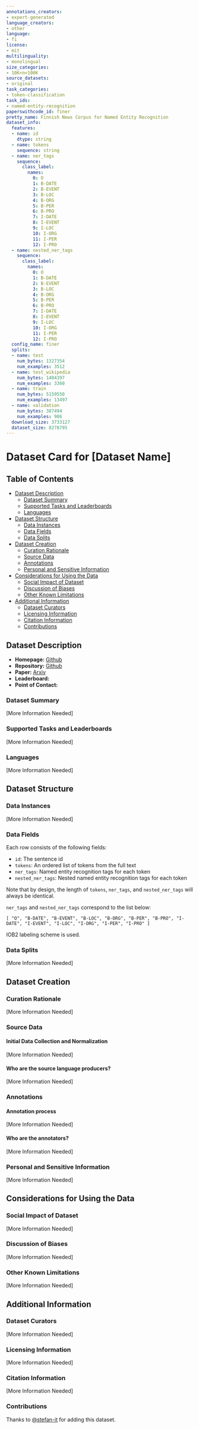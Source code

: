 ```yaml
---
annotations_creators:
- expert-generated
language_creators:
- other
language:
- fi
license:
- mit
multilinguality:
- monolingual
size_categories:
- 10K<n<100K
source_datasets:
- original
task_categories:
- token-classification
task_ids:
- named-entity-recognition
paperswithcode_id: finer
pretty_name: Finnish News Corpus for Named Entity Recognition
dataset_info:
  features:
  - name: id
    dtype: string
  - name: tokens
    sequence: string
  - name: ner_tags
    sequence:
      class_label:
        names:
          0: O
          1: B-DATE
          2: B-EVENT
          3: B-LOC
          4: B-ORG
          5: B-PER
          6: B-PRO
          7: I-DATE
          8: I-EVENT
          9: I-LOC
          10: I-ORG
          11: I-PER
          12: I-PRO
  - name: nested_ner_tags
    sequence:
      class_label:
        names:
          0: O
          1: B-DATE
          2: B-EVENT
          3: B-LOC
          4: B-ORG
          5: B-PER
          6: B-PRO
          7: I-DATE
          8: I-EVENT
          9: I-LOC
          10: I-ORG
          11: I-PER
          12: I-PRO
  config_name: finer
  splits:
  - name: test
    num_bytes: 1327354
    num_examples: 3512
  - name: test_wikipedia
    num_bytes: 1404397
    num_examples: 3360
  - name: train
    num_bytes: 5159550
    num_examples: 13497
  - name: validation
    num_bytes: 387494
    num_examples: 986
  download_size: 3733127
  dataset_size: 8278795
---
```


# Dataset Card for [Dataset Name]

## Table of Contents
- [Dataset Description](#dataset-description)
  - [Dataset Summary](#dataset-summary)
  - [Supported Tasks and Leaderboards](#supported-tasks-and-leaderboards)
  - [Languages](#languages)
- [Dataset Structure](#dataset-structure)
  - [Data Instances](#data-instances)
  - [Data Fields](#data-fields)
  - [Data Splits](#data-splits)
- [Dataset Creation](#dataset-creation)
  - [Curation Rationale](#curation-rationale)
  - [Source Data](#source-data)
  - [Annotations](#annotations)
  - [Personal and Sensitive Information](#personal-and-sensitive-information)
- [Considerations for Using the Data](#considerations-for-using-the-data)
  - [Social Impact of Dataset](#social-impact-of-dataset)
  - [Discussion of Biases](#discussion-of-biases)
  - [Other Known Limitations](#other-known-limitations)
- [Additional Information](#additional-information)
  - [Dataset Curators](#dataset-curators)
  - [Licensing Information](#licensing-information)
  - [Citation Information](#citation-information)
  - [Contributions](#contributions)

## Dataset Description

- **Homepage:** [Github](https://github.com/mpsilfve/finer-data)
- **Repository:** [Github](https://github.com/mpsilfve/finer-data)
- **Paper:** [Arxiv](https://arxiv.org/abs/1908.04212)
- **Leaderboard:**
- **Point of Contact:**

### Dataset Summary

[More Information Needed]

### Supported Tasks and Leaderboards

[More Information Needed]

### Languages

[More Information Needed]

## Dataset Structure

### Data Instances

[More Information Needed]

### Data Fields

Each row consists of the following fields:

* `id`: The sentence id
* `tokens`: An ordered list of tokens from the full text
* `ner_tags`: Named entity recognition tags for each token
* `nested_ner_tags`: Nested named entity recognition tags for each token

Note that by design, the length of `tokens`, `ner_tags`, and `nested_ner_tags` will always be identical.

`ner_tags` and `nested_ner_tags` correspond to the list below:

```
[ "O", "B-DATE", "B-EVENT", "B-LOC", "B-ORG", "B-PER", "B-PRO", "I-DATE", "I-EVENT", "I-LOC", "I-ORG", "I-PER", "I-PRO" ]
```

IOB2 labeling scheme is used.

### Data Splits

[More Information Needed]

## Dataset Creation

### Curation Rationale

[More Information Needed]

### Source Data

#### Initial Data Collection and Normalization

[More Information Needed]

#### Who are the source language producers?

[More Information Needed]

### Annotations

#### Annotation process

[More Information Needed]

#### Who are the annotators?

[More Information Needed]

### Personal and Sensitive Information

[More Information Needed]

## Considerations for Using the Data

### Social Impact of Dataset

[More Information Needed]

### Discussion of Biases

[More Information Needed]

### Other Known Limitations

[More Information Needed]

## Additional Information

### Dataset Curators

[More Information Needed]

### Licensing Information

[More Information Needed]

### Citation Information

[More Information Needed]

### Contributions

Thanks to [@stefan-it](https://github.com/stefan-it) for adding this dataset.